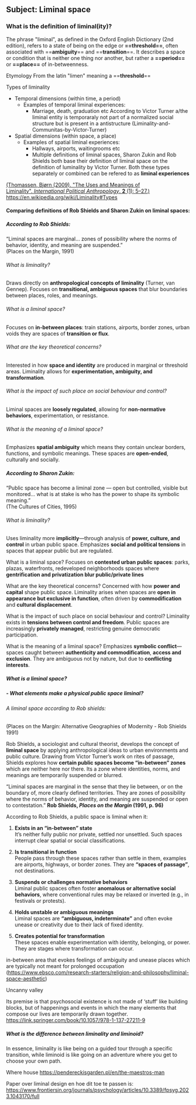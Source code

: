 ## Subject: Liminal space

### What is the definition of liminal(ity)?

The phrase "liminal", as defined in the Oxford English Dictionary (2nd edition), refers to a state of being on the edge or **==threshold==**, often associated with ==**ambiguity**== and ==**transition**==. It describes a space or condition that is neither one thing nor another, but rather a **==period==** or **==place==** of in-betweenness.

Etymology From the latin "limen" meaning a ==**threshold**==

Types of liminality
- Temporal dimensions (within time, a period)
	- Examples of temporal liminal experiences:
		- Marriage, death, graduation etc
		 According to Victor Turner a/the liminal entity is temporaraly not part of a normalized social structure but is present in a antistructure (Liminality-and-Communitas-by-Victor-Turner)
- Spatial dimensions (within space, a place)
	- Examples of spatial liminal experiences:
		- Hallways, airports, waitingrooms etc 
		- Multiple definitions of liminal spaces, Sharon Zukin and Rob Shields both base their definition of liminal space on the definition of luminality by Victor Turner. 
Both these types separately or combined can be refered to as **liminal experiences**

[(Thomassen, Bjørn (2009). "The Uses and Meanings of Liminality". _International Political Anthropology_. **2** (1): 5–27.)]() https://en.wikipedia.org/wiki/Liminality#Types

#### Comparing definitions of Rob Shields and Sharon Zukin on liminal spaces:
##### According to Rob Shields:

“Liminal spaces are marginal… zones of possibility where the norms of behavior, identity, and meaning are suspended.”  
(Places on the Margin, 1991)
###### What is liminality?
Draws directly on **anthropological concepts of liminality** (Turner, van Gennep). Focuses on **transitional, ambiguous spaces** that blur boundaries between places, roles, and meanings.

###### What is a liminal space?
Focuses on **in-between places**: train stations, airports, border zones, urban voids they are spaces of **transition or flux**.

###### What are the key theoretical concerns?
Interested in how **space and identity** are produced in marginal or threshold areas. Liminality allows for **experimentation, ambiguity, and transformation**.

###### What is the impact of such place on social behaviour and control?
Liminal spaces are **loosely regulated**, allowing for **non-normative behaviors**, experimentation, or resistance.

###### What is the meaning of a liminal space?
Emphasizes **spatial ambiguity** which means they contain unclear borders, functions, and symbolic meanings. These spaces are **open-ended**, culturally and socially.


##### According to Sharon Zukin:

“Public space has become a liminal zone — open but controlled, visible but monitored… what is at stake is who has the power to shape its symbolic meaning.”  
(The Cultures of Cities, 1995)

###### What is liminality?
Uses liminality more **implicitly**—through analysis of **power, culture, and control** in urban public space. Emphasizes **social and political tensions** in spaces that appear public but are regulated.

What is a liminal space?
Focuses on **contested urban public spaces**: parks, plazas, waterfronts, redeveloped neighborhoods spaces where **gentrification and privatization blur public/private lines**

What are the key theoretical concerns?
Concerned with how **power and capital** shape public space. Liminality arises when spaces are **open in appearance but exclusive in function**, often driven by **commodification** and **cultural displacement**.

What is the impact of such place on social behaviour and control?
Liminality exists in **tensions between control and freedom**. Public spaces are increasingly **privately managed**, restricting genuine democratic participation.

What is the meaning of a liminal space?
Emphasizes **symbolic conflict**—spaces caught between **authenticity and commodification**, **access and exclusion**. They are ambiguous not by nature, but due to **conflicting interests**.

##### What is a liminal space?







##### - What elements make a physical public space liminal?

###### A liminal space according to Rob shields:
(Places on the Margin: Alternative Geographies of Modernity - Rob Shields 1991)

Rob Shields, a sociologist and cultural theorist, develops the concept of **liminal space** by applying anthropological ideas to urban environments and public culture. Drawing from Victor Turner’s work on rites of passage, Shields explores how **certain public spaces become “in-between” zones** which are neither here nor there. Its a zone where identities, norms, and meanings are temporarily suspended or blurred.

 “Liminal spaces are marginal in the sense that they lie between, or on the boundary of, more clearly defined territories. They are zones of possibility where the norms of behavior, identity, and meaning are suspended or open to contestation.”  **Rob Shields, _Places on the Margin_ (1991, p. 96)**

 According to Rob Shields, a public space is liminal when it:

1. **Exists in an “in-between” state**  
    It’s neither fully public nor private, settled nor unsettled. Such spaces interrupt clear spatial or social classifications.
    
2. **Is transitional in function**  
    People pass through these spaces rather than settle in them, examples are airports, highways, or border zones.  They are **“spaces of passage”**, not destinations.
    
3. **Suspends or challenges normative behaviors**  
    Liminal public spaces often foster **anomalous or alternative social behaviors**, where conventional rules may be relaxed or inverted (e.g., in festivals or protests).
    
4. **Holds unstable or ambiguous meanings**  
    Liminal spaces are **“ambiguous, indeterminate”** and often evoke unease or creativity due to their lack of fixed identity.
    
5. **Creates potential for transformation**  
    These spaces enable experimentation with identity, belonging, or power. They are stages where transformation can occur.
   


in-between area that evokes feelings of ambiguity and unease
places which are typically not meant for prolonged occupation (https://www.ebsco.com/research-starters/religion-and-philosophy/liminal-space-aesthetic)

Uncanny valley

Its premise is that psychosocial existence is not made of ‘stuff’ like building blocks, but of happenings and events in which the many elements that compose our lives are temporarily drawn together. 
https://link.springer.com/book/10.1057/978-1-137-27211-9


##### What is the difference between liminality and liminoid?

In essence, liminality is like being on a guided tour through a specific transition, while liminoid is like going on an adventure where you get to choose your own path.



Where house
https://pendereckisgarden.pl/en/the-maestros-man

Paper over liminal design en hoe dit toe te passen is:
https://www.frontiersin.org/journals/psychology/articles/10.3389/fpsyg.2023.1043170/full

